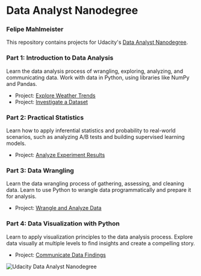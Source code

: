 # Data Analyst Nanodegree

### Felipe Mahlmeister

This repository contains projects for Udacity's [Data Analyst Nanodegree](https://www.udacity.com/course/data-analyst-nanodegree--nd002).

### Part 1: Introduction to Data Analysis

Learn the data analysis process of wrangling, exploring, analyzing, and communicating data. Work with data in Python, using libraries like NumPy and Pandas.

- Project: [Explore Weather Trends](https://github.com/fmahlmeister/Data-Analyst-Nanodegree/blob/master/1.Introduction-to-Data-Analysis/1.1.Explore-Weather-Trends.ipynb)
- Project: [Investigate a Dataset](https://github.com/fmahlmeister/Data-Analyst-Nanodegree/blob/master/1.Introduction-to-Data-Analysis/1.2.Investigate-a-Dataset.ipynb)

### Part 2: Practical Statistics
Learn how to apply inferential statistics and probability to real-world scenarios, such as analyzing A/B tests and building supervised learning models.

- Project: [Analyze Experiment Results](https://github.com/fmahlmeister/Data-Analyst-Nanodegree/blob/master/2.Practical-Statistics/2.Analyze-Experiment-Results.ipynb)

### Part 3: Data Wrangling
Learn the data wrangling process of gathering, assessing, and cleaning data. Learn to use Python to wrangle data programmatically and prepare it for analysis.

- Project: [Wrangle and Analyze Data](https://github.com/fmahlmeister/Data-Analyst-Nanodegree/blob/master/3.Data-Wrangling/3.Wrangle-and-Analyze-Data.ipynb)

### Part 4: Data Visualization with Python
Learn to apply visualization principles to the data analysis process. Explore data visually at multiple levels to find insights and create a compelling story.

- Project: [Communicate Data Findings](https://github.com/fmahlmeister/Data-Analyst-Nanodegree/blob/master/4.Data-Visualization-with-Python/4.Communicate-Data-Findings.ipynb)

![Udacity Data Analyst Nanodegree](https://drive.google.com/open?id=1uQ8QXsERHR5Et82I0n5rQCY0GTnFLI8Y)